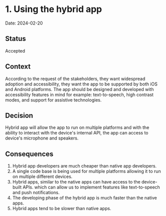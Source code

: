 # 1. Using the hybrid app

Date: 2024-02-20

## Status

Accepted

## Context

According to the request of the stakeholders, they want widespread adoption and accessibility, they want the app to be supported by both iOS and Android platforms. The app should be designed and developed with accessibility features in mind for example: text-to-speech, high contrast modes, and support for assistive technologies.

## Decision

Hybrid app will allow the app to run on multiple platforms and with the ability to interact with the device's internal API, the app can access to device's microphone and speakers.

## Consequences

1.  Hybrid app developers are much cheaper than native app developers.
2.  A single code base is being used for multiple platforms allowing it to run on multiple different devices.
3.  Hybrid apps, similar to the native apps can have access to the device-built APIs. which can allow us to implement features like text-to-speech and push notifications.
4.  The developing phase of the hybrid app is much faster than the native apps.
5.  Hybrid apps tend to be slower than native apps.
